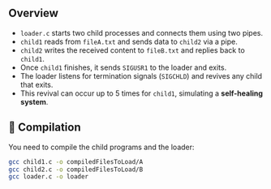 
## Overview

- `loader.c` starts two child processes and connects them using two pipes.
- `child1` reads from `fileA.txt` and sends data to `child2` via a pipe.
- `child2` writes the received content to `fileB.txt` and replies back to `child1`.
- Once `child1` finishes, it sends `SIGUSR1` to the loader and exits.
- The loader listens for termination signals (`SIGCHLD`) and revives any child that exits.
- This revival can occur up to 5 times for `child1`, simulating a **self-healing system**.

## 🔧 Compilation

You need to compile the child programs and the loader:

```bash
gcc child1.c -o compiledFilesToLoad/A
gcc child2.c -o compiledFilesToLoad/B
gcc loader.c -o loader
